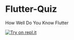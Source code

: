 # Flutter-Quiz

How Well Do You Know Flutter


[![Try on repl.it](https://repl-badge.jajoosam.repl.co/try.png)](https://replit.com/@KrushangChauhan/Flutter-Quiz?embed=1&output=1)
